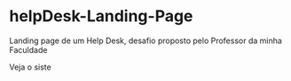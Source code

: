 # helpDesk-Landing-Page
Landing page de um Help Desk, desafio proposto pelo Professor da minha Faculdade

<a src='https://xmurilo.github.io/helpDesk-Landing-Page/'>Veja o siste</a>

